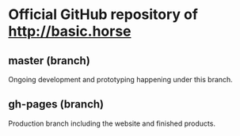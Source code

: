 # Official GitHub repository of http://basic.horse

## master (branch)
Ongoing development and prototyping happening under this branch.

## gh-pages (branch)
Production branch including the website and finished products.